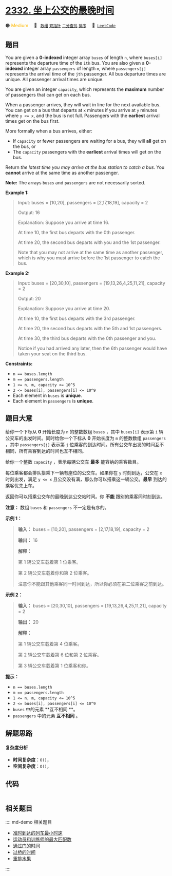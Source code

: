 # [2332. 坐上公交的最晚时间](https://leetcode.com/problems/the-latest-time-to-catch-a-bus)

🟠 <font color=#ffb800>Medium</font>&emsp; 🔖&ensp; [`数组`](/leetcode/outline/tag/array.md) [`双指针`](/leetcode/outline/tag/two-pointers.md) [`二分查找`](/leetcode/outline/tag/binary-search.md) [`排序`](/leetcode/outline/tag/sorting.md)&emsp; 🔗&ensp;[`LeetCode`](https://leetcode.com/problems/the-latest-time-to-catch-a-bus)


## 题目

You are given a **0-indexed** integer array `buses` of length `n`, where
`buses[i]` represents the departure time of the `ith` bus. You are also given
a **0-indexed** integer array `passengers` of length `m`, where
`passengers[j]` represents the arrival time of the `jth` passenger. All bus
departure times are unique. All passenger arrival times are unique.

You are given an integer `capacity`, which represents the **maximum** number
of passengers that can get on each bus.

When a passenger arrives, they will wait in line for the next available bus.
You can get on a bus that departs at `x` minutes if you arrive at `y` minutes
where `y <= x`, and the bus is not full. Passengers with the **earliest**
arrival times get on the bus first.

More formally when a bus arrives, either:

  * If `capacity` or fewer passengers are waiting for a bus, they will **all** get on the bus, or
  * The `capacity` passengers with the **earliest** arrival times will get on the bus.

Return _the latest time you may arrive at the bus station to catch a bus_. You
**cannot** arrive at the same time as another passenger.

**Note:** The arrays `buses` and `passengers` are not necessarily sorted.



**Example 1:**

> Input: buses = [10,20], passengers = [2,17,18,19], capacity = 2
> 
> Output: 16
> 
> Explanation: Suppose you arrive at time 16.
> 
> At time 10, the first bus departs with the 0th passenger. 
> 
> At time 20, the second bus departs with you and the 1st passenger.
> 
> Note that you may not arrive at the same time as another passenger, which is why you must arrive before the 1st passenger to catch the bus.

**Example 2:**

> Input: buses = [20,30,10], passengers = [19,13,26,4,25,11,21], capacity = 2
> 
> Output: 20
> 
> Explanation: Suppose you arrive at time 20.
> 
> At time 10, the first bus departs with the 3rd passenger. 
> 
> At time 20, the second bus departs with the 5th and 1st passengers.
> 
> At time 30, the third bus departs with the 0th passenger and you.
> 
> Notice if you had arrived any later, then the 6th passenger would have taken your seat on the third bus.



**Constraints:**

  * `n == buses.length`
  * `m == passengers.length`
  * `1 <= n, m, capacity <= 10^5`
  * `2 <= buses[i], passengers[i] <= 10^9`
  * Each element in `buses` is **unique**.
  * Each element in `passengers` is **unique**.


## 题目大意

给你一个下标从 **0**  开始长度为 `n` 的整数数组 `buses` ，其中 `buses[i]` 表示第 `i`
辆公交车的出发时间。同时给你一个下标从 **0**  开始长度为 `m` 的整数数组 `passengers` ，其中 `passengers[j]`
表示第 `j` 位乘客的到达时间。所有公交车出发的时间互不相同，所有乘客到达的时间也互不相同。

给你一个整数 `capacity` ，表示每辆公交车 **最多**  能容纳的乘客数目。

每位乘客都会排队搭乘下一辆有座位的公交车。如果你在 `y` 时刻到达，公交在 `x` 时刻出发，满足 `y <= x`
且公交没有满，那么你可以搭乘这一辆公交。**最早**  到达的乘客优先上车。

返回你可以搭乘公交车的最晚到达公交站时间。你 **不能**  跟别的乘客同时刻到达。

**注意：** 数组 `buses` 和 `passengers` 不一定是有序的。



**示例 1：**

> 
> 
> 
> 
> 
> **输入：** buses = [10,20], passengers = [2,17,18,19], capacity = 2
> 
> **输出：** 16
> 
> **解释：**
> 
> 第 1 辆公交车载着第 1 位乘客。
> 
> 第 2 辆公交车载着你和第 2 位乘客。
> 
> 注意你不能跟其他乘客同一时间到达，所以你必须在第二位乘客之前到达。

**示例 2：**

> 
> 
> 
> 
> 
> **输入：** buses = [20,30,10], passengers = [19,13,26,4,25,11,21], capacity = 2
> 
> **输出：** 20
> 
> **解释：**
> 
> 第 1 辆公交车载着第 4 位乘客。
> 
> 第 2 辆公交车载着第 6 位和第 2 位乘客。
> 
> 第 3 辆公交车载着第 1 位乘客和你。
> 
> 



**提示：**

  * `n == buses.length`
  * `m == passengers.length`
  * `1 <= n, m, capacity <= 10^5`
  * `2 <= buses[i], passengers[i] <= 10^9`
  * `buses` 中的元素 **互不相同  **。
  * `passengers` 中的元素 **互不相同**  。


## 解题思路

#### 复杂度分析

- **时间复杂度**：`O()`，
- **空间复杂度**：`O()`，

## 代码

```javascript

```

## 相关题目

:::: md-demo 相关题目
- [准时到达的列车最小时速](https://leetcode.com/problems/minimum-speed-to-arrive-on-time)
- [运动员和训练师的最大匹配数](https://leetcode.com/problems/maximum-matching-of-players-with-trainers)
- [通过门的时间](https://leetcode.com/problems/time-taken-to-cross-the-door)
- [过桥的时间](https://leetcode.com/problems/time-to-cross-a-bridge)
- [重排水果](https://leetcode.com/problems/rearranging-fruits)

::::

